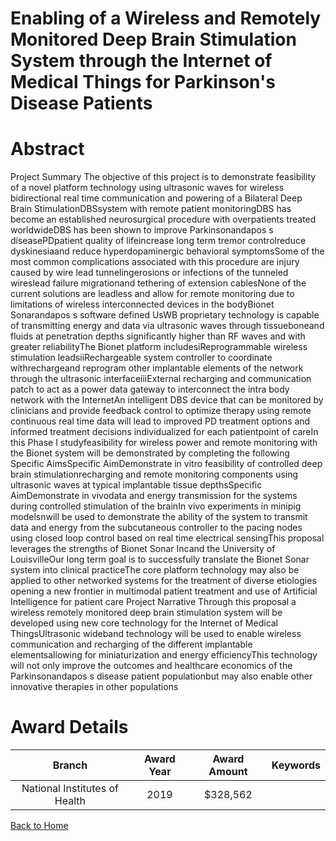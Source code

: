 
Enabling of a Wireless and Remotely Monitored Deep Brain Stimulation System through the Internet of Medical Things for Parkinson&#039;s Disease Patients
========================================================================================================================================================

# Abstract


Project Summary The objective of this project is to demonstrate feasibility of a novel platform technology using ultrasonic waves for wireless bidirectional real time communication and powering of a Bilateral Deep Brain StimulationDBSsystem with remote patient monitoringDBS has become an established neurosurgical procedure with overpatients treated worldwideDBS has been shown to improve Parkinsonandapos s diseasePDpatient quality of lifeincrease long term tremor controlreduce dyskinesiaand reduce hyperdopaminergic behavioral symptomsSome of the most common complications associated with this procedure are injury caused by wire lead tunnelingerosions or infections of the tunneled wireslead failure migrationand tethering of extension cablesNone of the current solutions are leadless and allow for remote monitoring due to limitations of wireless interconnected devices in the bodyBionet Sonarandapos s software defined UsWB proprietary technology is capable of transmitting energy and data via ultrasonic waves through tissueboneand fluids at penetration depths significantly higher than RF waves and with greater reliabilityThe Bionet platform includesiReprogrammable wireless stimulation leadsiiRechargeable system controller to coordinate withrechargeand reprogram other implantable elements of the network through the ultrasonic interfaceiiiExternal recharging and communication patch to act as a power data gateway to interconnect the intra body network with the InternetAn intelligent DBS device that can be monitored by clinicians and provide feedback control to optimize therapy using remote continuous real time data will lead to improved PD treatment options and informed treatment decisions individualized for each patientpoint of careIn this Phase I studyfeasibility for wireless power and remote monitoring with the Bionet system will be demonstrated by completing the following Specific AimsSpecific AimDemonstrate in vitro feasibility of controlled deep brain stimulationrecharging and remote monitoring components using ultrasonic waves at typical implantable tissue depthsSpecific AimDemonstrate in vivodata and energy transmission for the systems during controlled stimulation of the brainIn vivo experiments in minipig modelsnwill be used to demonstrate the ability of the system to transmit data and energy from the subcutaneous controller to the pacing nodes using closed loop control based on real time electrical sensingThis proposal leverages the strengths of Bionet Sonar Incand the University of LouisvilleOur long term goal is to successfully translate the Bionet Sonar system into clinical practiceThe core platform technology may also be applied to other networked systems for the treatment of diverse etiologies opening a new frontier in multimodal patient treatment and use of Artificial Intelligence for patient care Project Narrative Through this proposal a wireless remotely monitored deep brain stimulation system will be developed using new core technology for the Internet of Medical ThingsUltrasonic wideband technology will be used to enable wireless communication and recharging of the different implantable elementsallowing for miniaturization and energy efficiencyThis technology will not only improve the outcomes and healthcare economics of the Parkinsonandapos s disease patient populationbut may also enable other innovative therapies in other populations  

# Award Details

|Branch|Award Year|Award Amount|Keywords|
| :---: | :---: | :---: | :---: |
|National Institutes of Health|2019|$328,562||
  
  


[Back to Home](https://github.com/chrischow/dod_sbir_awards/Reports/JH/#2479)